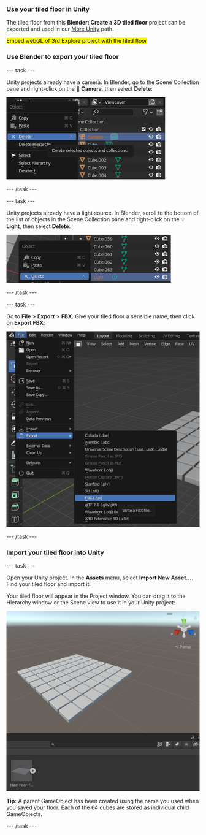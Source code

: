 ### Use your tiled floor in Unity

The tiled floor from this **Blender: Create a 3D tiled floor** project can be exported and used in our [More Unity](https://projects.raspberrypi.org/en/pathways/more-unity) path.

<mark>Embed webGL of 3rd Explore project with the tiled floor</mark>

### Use Blender to export your tiled floor

--- task ---

Unity projects already have a camera. In Blender, go to the Scene Collection pane and right-click on the 🎥 **Camera**, then select **Delete**: 

![The Camera is highlighted in the Scene Collection pane. The Camera has been right-clicked to open a new menu. In this menu, 'Delete' is highlighted.](images/delete-camera.png)

--- /task ---

--- task ---

Unity projects already have a light source. In Blender, scroll to the bottom of the list of objects in the Scene Collection pane and right-click on the 💡 **Light**, then select **Delete**:

![The Light is highlighted in the Scene Collection pane. The Light has been right-clicked to open a new menu. In this menu, 'Delete' is highlighted.](images/delete-light.png)

--- /task ---

--- task ---

Go to **File** > **Export** > **FBX**. Give your tiled floor a sensible name, then click on **Export FBX**:

![The File menu open in the top left-hand corner of the editor, with 'Export' then 'FBX' highlighted.](images/export-fbx.png)

--- /task ---

### Import your tiled floor into Unity

--- task ---

Open your Unity project. In the **Assets** menu, select **Import New Asset...**. Find your tiled floor and import it.

Your tiled floor will appear in the Project window. You can drag it to the Hierarchy window or the Scene view to use it in your Unity project:

![A screenshot of the Unity Editor with the tiled floor asset shown in the Project window at the bottom of the Unity Editor, and the tiled floor group of GameObjects in the Scene view above it.](images/unity-floor.png)

**Tip:** A parent GameObject has been created using the name you used when you saved your floor. Each of the 64 cubes are stored as individual child GameObjects.

--- /task ---
